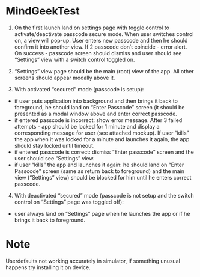 # MindGeekTest

1. On the first launch land on settings page with toggle control to activate/deactivate passcode secure mode. When user switches control on, a view will pop-up. User enters new passcode and then he should confirm it into another view. If 2 passcode don’t coincide - error alert. On success - passcode screen should dismiss and user should see “Settings” view with a switch control toggled on. 
 
2. “Settings” view page should be the main (root) view of the app. All other screens should appear modally above it.
 
3. With activated “secured” mode (passcode is setup): 
- if user puts application into background and then brings it back to foreground, he should land on “Enter Passcode” screen (it should be presented as a modal window above  and enter correct passcode.
- if entered passcode is incorrect: show error message. After 3 failed attempts - app should be locked for 1 minute and display a corresponding message for user (see attached mockup). If user “kills” the app when it was locked for a minute and launches it again, the app should stay locked until timeout.
- if entered passcode is correct: dismiss “Enter passcode” screen and the user should see “Settings” view.
- if user “kills” the app and launches it again: he should land on “Enter Passcode” screen (same as return back to foreground) and the main view (“Settings” view) should be blocked for him until he enters correct passcode.
 
4. With deactivated “secured” mode (passcode is not setup and the switch control on “Settings” page was toggled off):
- user always land on “Settings” page when he launches the app or if he brings it back to foreground.




# Note 
Userdefaults not working accurately in simulator, if something unusual happens try installing it on device.

